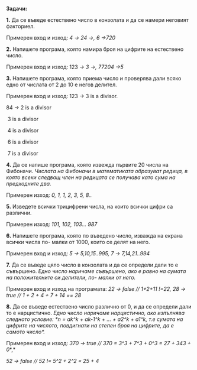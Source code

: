 **Задачи:**  

 

**1.**   Да се въведе естествено число в конзолата и да се намери неговият факториел.

Примерен вход и изход: *4 ->* *24* *->, 6* *->720*

 

**2.**   Напишете програма, която намира броя на цифрите на естествено число.

Примерен вход и изход: 123 *->* *3* *->, 77204* *->5*

 

**3.**   Напишете програма, която приема число и проверява дали всяко едно от числата от 2 до 10 е негов делител. 

Примерен вход и изход:  123 -> 3 is a divisor. 

84 -> 2 is a divisor

​     3 is a divisor

​     4 is a divisor

​     6 is a divisor

​     7 is a divisor

 

**4.**   Да се напише програма, която извежда първите 20 числа на Фибоначи. *Числата на Фибоначи в математиката образуват редица, в която всеки следващ член на редицата се получава като сума на предходните два.*

Примерен изход: *0, 1, 1, 2, 3, 5, 8..*

 

**5.**   Изведете всички трицифрени числа, на които всички цифри са различни.

Примерен изход: *101, 102, 103… 987*

 

**6.**   Напишете програма, която по въведено число, изважда на екрана всички числа по- малки от 1000, които се делят на него.

Примерен вход и изход:  *5 -> 5,10,15..995, 7 ->* *7,14,21..994* 

 

**7.**   Да се въведе цяло число в конзолата и да се определи дали то е съвършено. *Едно число наричаме съвършено, ако е равно на сумата на положителните си делители, по- малки от него.*

Примерен вход и изход на програмата: *22 ->* *false //* *1+2+11 !=22,  28 -> true // 1 + 2 + 4 + 7 + 14 == 28*

 

**8.**   Да се въведе естествено число различно от 0, и да се определи дали то е нарцистично. *Едно число наричаме нарцистично, ако изпълнява следното условие: \*n = ak^k + ak-1^k + ... + a2^k + a1^k, т.е сумата на цифрите на числото, повдигнати на степен броя на цифрите, да е самото число\*.*

Примерен вход и изход: *370 -> true // 370 = 3^3 + 7^3 + 0^3 = 27 + 343 + 0**,*

*52 -> false // 52 != 5^2 + 2^2 = 25 + 4*

 

 